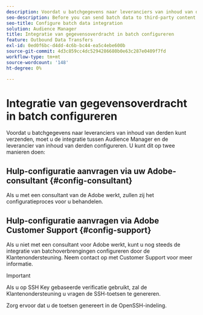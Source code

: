 ```yaml
---
description: Voordat u batchgegevens naar leveranciers van inhoud van derden kunt verzenden, moet u de integratie tussen Audience Manager en de leverancier van inhoud van derden configureren.
seo-description: Before you can send batch data to third-party content providers, you need to configure the integration between Audience Manager and the third-party content provider.
seo-title: Configure batch data integration
solution: Audience Manager
title: Integratie van gegevensoverdracht in batch configureren
feature: Outbound Data Transfers
exl-id: 0ed0f6bc-d4dd-4c6b-bc44-ea5c4ebe600b
source-git-commit: 4d3c859cc4dc5294286680b0e63c287e0409f7fd
workflow-type: tm+mt
source-wordcount: '148'
ht-degree: 0%

---
```


# Integratie van gegevensoverdracht in batch configureren

Voordat u batchgegevens naar leveranciers van inhoud van derden kunt verzenden, moet u de integratie tussen Audience Manager en de leverancier van inhoud van derden configureren. U kunt dit op twee manieren doen:

## Hulp-configuratie aanvragen via uw Adobe-consultant {#config-consultant}

Als u met een consultant van de Adobe werkt, zullen zij het configuratieproces voor u behandelen.

## Hulp-configuratie aanvragen via Adobe Customer Support {#config-support}

Als u niet met een consultant voor Adobe werkt, kunt u nog steeds de integratie van batchoverbrengingen configureren door de Klantenondersteuning. Neem contact op met Customer Support voor meer informatie.

>[!IMPORTANT]
>
>Als u op SSH Key gebaseerde verificatie gebruikt, zal de Klantenondersteuning u vragen de SSH-toetsen te genereren.
>
> Zorg ervoor dat u de toetsen genereert in de OpenSSH-indeling.
